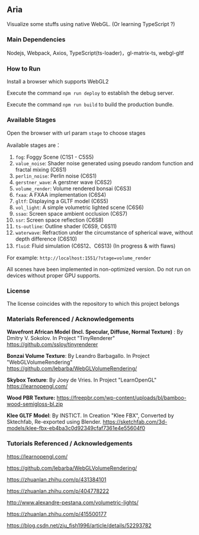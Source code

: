 ## Aria

Visualize some stuffs using native WebGL. (Or learning TypeScript ?)





### Main Dependencies

Nodejs, Webpack, Axios, TypeScript(ts-loader)，gl-matrix-ts, webgl-gltf





### How to Run

Install a browser which supports WebGL2

Execute the command `npm run deploy` to establish the debug server.

Execute the command `npm run build` to build the production bundle.





### Available Stages

Open the browser with url param `stage` to choose stages

Available stages are：

1. `fog`: Foggy Scene (C1S1 - C5S5)
2. `value_noise`: Shader noise generated using pseudo random function and fractal mixing (C6S1)
3. `perlin_noise`: Perlin noise (C6S1)
4. `gerstner_wave`: A gerstner wave (C6S2)
5. `volume_render`: Volume rendered bonsai (C6S3)
6. `fxaa`: A FXAA implementation (C6S4)
7. `gltf`: Displaying a GLTF model (C6S5)
8. `vol_light`: A simple volumetric lighted scene (C6S6)
9. `ssao`: Screen space ambient occlusion (C6S7)
10. `ssr`: Screen space reflection (C6S8)
11. `ts-outline`: Outline shader (C6S9, C6S11)
11. `waterwave`: Refraction under the circumstance of spherical wave, without depth difference (C6S10)
11. `fluid`: Fluid simulation (C6S12、C6S13)  (In progress & with flaws)



For example: `http://localhost:1551/?stage=volume_render`

All scenes have been implemented in non-optimized version. Do not run on devices without proper GPU supports.





### License

The license coincides with the repository to which this project belongs





### Materials Referenced / Acknowledgements

**Wavefront African Model \(Incl. Specular, Diffuse, Normal Texture\)**  : By Dmitry V. Sokolov. In Project "TinyRenderer" https://github.com/ssloy/tinyrenderer

**Bonzai Volume Texture**: By Leandro Barbagallo. In Project "WebGLVolumeRendering" https://github.com/lebarba/WebGLVolumeRendering/

**Skybox Texture**: By Joey de Vries. In Project "LearnOpenGL" https://learnopengl.com/

**Wood PBR Texture:** https://freepbr.com/wp-content/uploads/bl/bamboo-wood-semigloss-bl.zip

**Klee GLTF Model**: By INSTICT. In Creation "Klee FBX", Converted by Sktechfab, Re-exported using Blender. https://sketchfab.com/3d-models/klee-fbx-eb4ba3c0d92349cfaf7361e4e55604f0





### Tutorials Referenced / Acknowledgements

https://learnopengl.com/

https://github.com/lebarba/WebGLVolumeRendering/

https://zhuanlan.zhihu.com/p/431384101

https://zhuanlan.zhihu.com/p/404778222

http://www.alexandre-pestana.com/volumetric-lights/

https://zhuanlan.zhihu.com/p/415500177

https://blog.csdn.net/zju_fish1996/article/details/52293782
